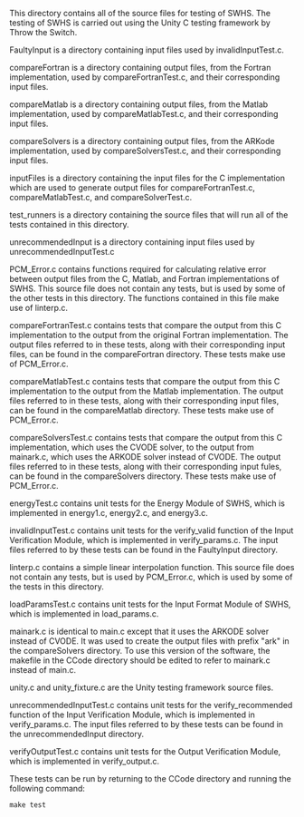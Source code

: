 This directory contains all of the source files for testing of SWHS. The testing of SWHS is carried out using the Unity C testing framework by Throw the Switch.

FaultyInput is a directory containing input files used by invalidInputTest.c.

compareFortran is a directory containing output files, from the Fortran implementation, used by compareFortranTest.c, and their corresponding input files.

compareMatlab is a directory containing output files, from the Matlab implementation, used by compareMatlabTest.c, and their corresponding input files.

compareSolvers is a directory containing output files, from the ARKode implementation, used by compareSolversTest.c, and their corresponding input files.

inputFiles is a directory containing the input files for the C implementation which are used to generate output files for compareFortranTest.c, compareMatlabTest.c, and compareSolverTest.c.

test_runners is a directory containing the source files that will run all of the tests contained in this directory.

unrecommendedInput is a directory containing input files used by unrecommendedInputTest.c

PCM_Error.c contains functions required for calculating relative error between output files from the C, Matlab, and Fortran implementations of SWHS. This source file does not contain any tests, but is used by some of the other tests in this directory. The functions contained in this file make use of linterp.c.

compareFortranTest.c contains tests that compare the output from this C implementation to the output from the original Fortran implementation. The output files referred to in these tests, along with their corresponding input files, can be found in the compareFortran directory. These tests make use of PCM_Error.c.

compareMatlabTest.c contains tests that compare the output from this C implementation to the output from the Matlab implementation. The output files referred to in these tests, along with their corresponding input files, can be found in the compareMatlab directory. These tests make use of PCM_Error.c.

compareSolversTest.c contains tests that compare the output from this C implementation, which uses the CVODE solver, to the output from mainark.c, which uses the ARKODE solver instead of CVODE. The output files referred to in these tests, along with their corresponding input fules, can be found in the compareSolvers directory. These tests make use of PCM_Error.c.

energyTest.c contains unit tests for the Energy Module of SWHS, which is implemented in energy1.c, energy2.c, and energy3.c. 

invalidInputTest.c contains unit tests for the verify_valid function of the Input Verification Module, which is implemented in verify_params.c. The input files referred to by these tests can be found in the FaultyInput directory.

linterp.c contains a simple linear interpolation function. This source file does not contain any tests, but is used by PCM_Error.c, which is used by some of the tests in this directory.

loadParamsTest.c contains unit tests for the Input Format Module of SWHS, which is implemented in load_params.c.

mainark.c is identical to main.c except that it uses the ARKODE solver instead of CVODE. It was used to create the output files with prefix "ark" in the compareSolvers directory. To use this version of the software, the makefile in the CCode directory should be edited to refer to mainark.c instead of main.c.

unity.c and unity_fixture.c are the Unity testing framework source files.

unrecommendedInputTest.c contains unit tests for the verify_recommended function of the Input Verification Module, which is implemented in verify_params.c. The input files referred to by these tests can be found in the unrecommendedInput directory.

verifyOutputTest.c contains unit tests for the Output Verification Module, which is implemented in verify_output.c.

These tests can be run by returning to the CCode directory and running the following command:

`make test`
